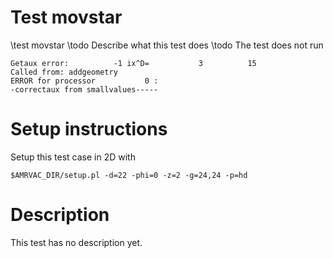 # Test movstar

\test movstar
\todo Describe what this test does
\todo The test does not run

    Getaux error:          -1 ix^D=           3          15
    Called from: addgeometry
    ERROR for processor           0 :
    -correctaux from smallvalues-----

# Setup instructions

Setup this test case in 2D with

    $AMRVAC_DIR/setup.pl -d=22 -phi=0 -z=2 -g=24,24 -p=hd

# Description

This test has no description yet.


